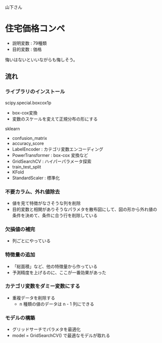山下さん

# 住宅価格コンペ

- 説明変数 : 79種類
- 目的変数 : 価格

悔いはないといいながらも悔しそう。

## 流れ

### ライブラリのインストール

scipy.special.boxcox1p
- box-cox変換
- 変数のスケールを変えて正規分布の形にする

sklearn
- confusion_matrix
- accuracy_score
- LabelEncoder : カテゴリ変数エンコーディング
- PowerTransformer : box-cox 変換など
- GridSearchCV : ハイパーパラメータ探索
- train_test_split
- KFold
- StandardScaler : 標準化

### 不要カラム、外れ値除去

- 値を見て特徴がなさそうな列を削除
- 目的変数と相関がありそうなパラメタを散布図にして、図の形から外れ値の条件を決めて、条件に合う行を削除している

### 欠損値の補完

- 列ごとにやっている

### 特徴量の追加

- 「総面積」など、他の特徴量から作っている
- 予測精度を上げるのに、ここが一番効果があった

### カテゴリ変数をダミー変数にする

- 重複データを削除する
    - n 種類の値のデータは n - 1 列にできる

### モデルの構築

- グリッドサーチでパラメタを最適化
- model = GridSearchCV() で最適なモデルが取れる
